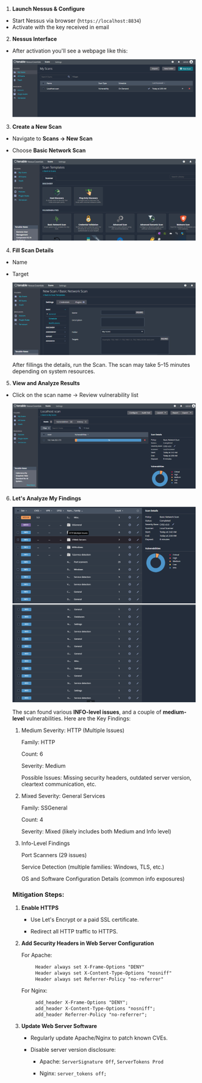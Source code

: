 1. **Launch Nessus & Configure**

- Start Nessus via browser (`https://localhost:8834`)
- Activate with the key received in email

2. **Nessus Interface**
   
- After activation you'll see a webpage like this:
  
  ![Nessus Interface](screenshots/nessus-interface.png)

3. **Create a New Scan**

- Navigate to **Scans → New Scan**
- Choose **Basic Network Scan**

  ![Nessus Scan Templates](screenshots/Nessus_Essentials_Scan_Templates.png)

4. **Fill Scan Details**

- Name
- Target

  ![Nessus Scan Editor](screenshots/Nessus_Essentials_Scans_Editor.png)

  After fillings the details, run the Scan. The scan may take 5–15 minutes depending on system resources.

5. **View and Analyze Results**

- Click on the scan name → Review vulnerability list

  ![Nessus Scan Summary](screenshots/scan-summary.png)
  
6. **Let's Analyze My Findings**

   ![Result 1](screenshots/scan-result1.png)
   ![Result 2](screenshots/scan-result2.png)

   The scan found various **INFO-level issues**, and a couple of **medium-level** vulnerabilities. Here are the Key Findings:

   1. Medium Severity: HTTP (Multiple Issues)
      
      Family: HTTP

      Count: 6

      Severity: Medium

      Possible Issues: Missing security headers, outdated server version, cleartext communication, etc.

   2. Mixed Severity: General Services
      
      Family: SSGeneral

      Count: 4

      Severity: Mixed (likely includes both Medium and Info level)

   3. Info-Level Findings
      
      Port Scanners (29 issues)

      Service Detection (multiple families: Windows, TLS, etc.)

      OS and Software Configuration Details (common info exposures)

   ### Mitigation Steps:
   
      1. **Enable HTTPS**

         - Use Let's Encrypt or a paid SSL certificate.

         - Redirect all HTTP traffic to HTTPS.

      2. **Add Security Headers in Web Server Configuration**

           For Apache:

               
                  Header always set X-Frame-Options "DENY"
                  Header always set X-Content-Type-Options "nosniff"
                  Header always set Referrer-Policy "no-referrer"
         
            For Nginx:

               
                  add_header X-Frame-Options "DENY";
                  add_header X-Content-Type-Options "nosniff";
                  add_header Referrer-Policy "no-referrer";
               
      3. **Update Web Server Software**

         - Regularly update Apache/Nginx to patch known CVEs.

         - Disable server version disclosure:

            - Apache: `ServerSignature Off`, `ServerTokens Prod`

            - Nginx: `server_tokens off;`

